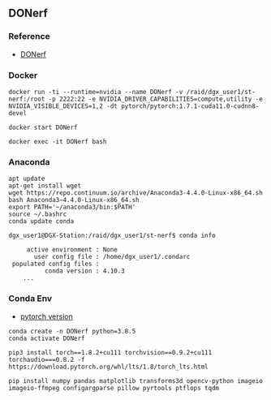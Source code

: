 ## DONerf

### Reference

- [DONerf](https://github.com/facebookresearch/DONERF)

### Docker 

```
docker run -ti --runtime=nvidia --name DONerf -v /raid/dgx_user1/st-nerf:/root -p 2222:22 -e NVIDIA_DRIVER_CAPABILITIES=compute,utility -e NVIDIA_VISIBLE_DEVICES=1,2 -dt pytorch/pytorch:1.7.1-cuda11.0-cudnn8-devel

docker start DONerf

docker exec -it DONerf bash
```

### Anaconda

```
apt update
apt-get install wget
wget https://repo.continuum.io/archive/Anaconda3-4.4.0-Linux-x86_64.sh
bash Anaconda3–4.4.0-Linux-x86_64.sh
export PATH='~/anaconda3/bin:$PATH'
source ~/.bashrc
conda update conda

dgx_user1@DGX-Station:/raid/dgx_user1/st-nerf$ conda info

     active environment : None
       user config file : /home/dgx_user1/.condarc
 populated config files :
          conda version : 4.10.3
    ...
```

### Conda Env

- [pytorch version](https://pytorch.org/)

```
conda create -n DONerf python=3.8.5
conda activate DONerf

pip3 install torch==1.8.2+cu111 torchvision==0.9.2+cu111 torchaudio===0.8.2 -f https://download.pytorch.org/whl/lts/1.8/torch_lts.html

pip install numpy pandas matplotlib transforms3d opencv-python imageio imageio-ffmpeg configargparse pillow pyrtools ptflops tqdm
```
